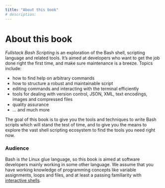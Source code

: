 ```yaml
---
title: "About this book"
# description:
---
```


# About this book


*Fullstack Bash Scripting* is an exploration of the Bash shell, scripting language and related tools. It’s aimed at developers who want to get the job done right the first time, and make sure maintenance is a breeze. Topics include:

- how to find help on arbitrary commands
- how to structure a robust and maintainable script
- editing commands and interacting with the terminal efficiently
- tools for dealing with version control, JSON, XML, text encodings, images and compressed files
- quality assurance
- … and much more

The goal of this book is to give you the tools and techniques to write Bash scripts which will stand the test of time, and to give you the means to explore the vast shell scripting ecosystem to find the tools you need right now.

### Audience

Bash is *the* Linux glue language, so this book is aimed at software developers mainly working in some other language. We assume that you have working knowledge of programming concepts like variable assignments, loops and files, and at least a passing familiarity with [interactive shells](https://en.wikipedia.org/w/index.php?title=Read%E2%80%93eval%E2%80%93print_loop&oldid=1011422085).
